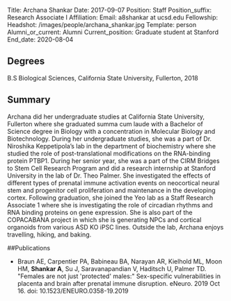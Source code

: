 Title: Archana Shankar
Date: 2017-09-07
Position: Staff
Position_suffix: Research Associate I
Affiliation:
Email: a8shankar at ucsd.edu
Fellowship:
Headshot: /images/people/archana_shankar.jpg
Template: person
Alumni_or_current: Alumni
Current_position: Graduate student at Stanford
End_date: 2020-08-04
<!-- Status: draft -->

## Degrees
B.S Biological Sciences, California State University, Fullerton, 2018

## Summary
Archana did her undergraduate studies at California State University, Fullerton where she graduated summa cum laude with a Bachelor of Science degree in Biology with a concentration in Molecular Biology and Biotechnology. During her undergraduate studies, she was a part of Dr. Niroshika Keppetipola’s lab in the department of biochemistry where she studied the role of post-translational modifications on the RNA-binding protein PTBP1. During her senior year, she was a part of the CIRM Bridges to Stem Cell Research Program and did a research internship at Stanford University in the lab of Dr. Theo Palmer. She investigated the effects of different types of prenatal immune activation events on neocortical neural stem and progenitor cell proliferation and maintenance in the developing cortex. Following graduation, she joined the Yeo lab as a Staff Research Associate 1 where she is investigating the role of circadian rhythms and RNA binding proteins on gene expression. She is also part of the COPACABANA project in which she is generating NPCs and cortical organoids from various ASD KO iPSC lines. Outside the lab, Archana enjoys travelling, hiking, and baking. 

##Publications
* Braun AE, Carpentier PA, Babineau BA, Narayan AR, Kielhold ML, Moon HM, **Shankar A**, Su J, Saravanapandian V, Haditsch U, Palmer TD. "Females are not just 'protected' males:" Sex-specific vulnerabilities in placenta and brain after prenatal immune disruption. eNeuro. 2019 Oct 16. doi: 10.1523/ENEURO.0358-19.2019
